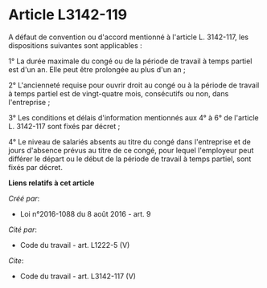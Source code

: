 # Article L3142-119

A défaut de convention ou d'accord mentionné à l'article L. 3142-117, les dispositions suivantes sont applicables : 

1° La durée maximale du congé ou de la période de travail à temps partiel est d'un an. Elle peut être prolongée au plus d'un
an ; 

2° L'ancienneté requise pour ouvrir droit au congé ou à la période de travail à temps partiel est de vingt-quatre mois,
consécutifs ou non, dans l'entreprise ; 

3° Les conditions et délais d'information mentionnés aux 4° à 6° de l'article L. 3142-117 sont fixés par décret ; 

4° Le niveau de salariés absents au titre du congé dans l'entreprise et de jours d'absence prévus au titre de ce congé, pour
lequel l'employeur peut différer le départ ou le début de la période de travail à temps partiel, sont fixés par décret.

**Liens relatifs à cet article**

_Créé par_:

  - Loi n°2016-1088 du 8 août 2016 - art. 9

_Cité par_:

  - Code du travail - art. L1222-5 (V)

_Cite_:

  - Code du travail - art. L3142-117 (V)
